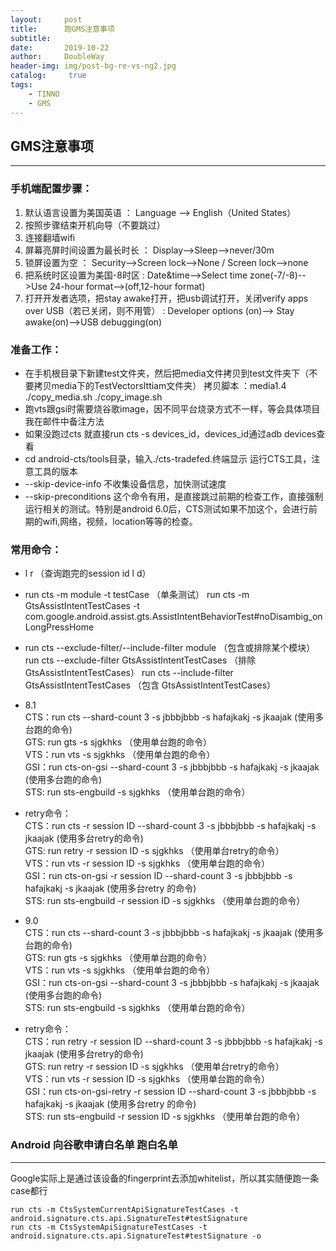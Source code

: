 ```yaml
---
layout:     post
title:      跑GMS注意事项
subtitle:   
date:       2019-10-22
author:     DoubleWay
header-img: img/post-bg-re-vs-ng2.jpg
catalog: 	 true
tags:
    - TINNO
    - GMS
---
```


## GMS注意事项

------------

### 手机端配置步骤：
1. 默认语言设置为美国英语   ： Language --> English（United States）
2. 按照步骤结束开机向导（不要跳过）
3. 连接翻墙wifi
4. 屏幕亮屏时间设置为最长时长  ： Display-->Sleep-->never/30m
5. 锁屏设置为空 ： Security-->Screen lock-->None / Screen lock-->none
6. 把系统时区设置为美国-8时区 : Date&time-->Select time zone(-7/-8)-->Use 24-hour format-->(off,12-hour format)
7. 打开开发者选项，把stay awake打开，把usb调试打开，关闭verify apps over USB（若已关闭，则不用管） : Developer options (on)--> Stay awake(on)-->USB debugging(on)

### 准备工作：
- 在手机根目录下新建test文件夹，然后把media文件拷贝到test文件夹下（不要拷贝media下的TestVectorsIttiam文件夹）
拷贝脚本 ：media1.4 ./copy_media.sh ./copy_image.sh
- 跑vts跟gsi时需要烧谷歌image，因不同平台烧录方式不一样，等会具体项目我在邮件中备注方法
- 如果没跑过cts 就直接run cts -s devices_id，devices_id通过adb devices查看
- cd android-cts/tools目录，输入./cts-tradefed.终端显示 运行CTS工具，注意工具的版本
- --skip-device-info 不收集设备信息，加快测试速度
- --skip-preconditions 这个命令有用，是直接跳过前期的检查工作，直接强制运行相关的测试。特别是android 6.0后，CTS测试如果不加这个，会进行前期的wifi,网络，视频，location等等的检查。 


### 常用命令：
- l  r  （查询跑完的session id  l d） 

- run cts -m module -t testCase        （单条测试）
run cts -m GtsAssistIntentTestCases -t com.google.android.assist.gts.AssistIntentBehaviorTest#noDisambig_onLongPressHome

- run cts --exclude-filter/--include-filter module  （包含或排除某个模块）
run cts --exclude-filter GtsAssistIntentTestCases  （排除 GtsAssistIntentTestCases）
run cts --include-filter GtsAssistIntentTestCases  （包含 GtsAssistIntentTestCases）

- 8.1  
CTS：run cts --shard-count 3 -s jbbbjbbb -s hafajkakj -s jkaajak (使用多台跑的命令)  
GTS: run gts  -s sjgkhks （使用单台跑的命令）  
VTS：run vts  -s sjgkhks （使用单台跑的命令）  
GSI：run cts-on-gsi --shard-count 3 -s jbbbjbbb -s hafajkakj -s jkaajak (使用多台跑的命令)  
STS: run sts-engbuild -s  sjgkhks （使用单台跑的命令）  

- retry命令：  
CTS：run cts -r session ID --shard-count 3 -s jbbbjbbb -s hafajkakj -s jkaajak (使用多台retry的命令)  
GTS: run retry -r session ID  -s sjgkhks （使用单台retry的命令）  
VTS：run vts  -r session ID -s sjgkhks （使用单台跑的命令）  
GSI：run cts-on-gsi -r session ID --shard-count 3 -s jbbbjbbb -s hafajkakj -s jkaajak (使用多台retry 的命令)  
STS: run sts-engbuild -r session ID -s  sjgkhks （使用单台跑的命令）  

- 9.0  
CTS：run cts --shard-count 3 -s jbbbjbbb -s hafajkakj -s jkaajak (使用多台跑的命令)  
GTS: run gts  -s sjgkhks （使用单台跑的命令）  
VTS：run vts  -s sjgkhks （使用单台跑的命令）  
GSI：run cts-on-gsi --shard-count 3 -s jbbbjbbb -s hafajkakj -s jkaajak (使用多台跑的命令)  
STS: run sts-engbuild -s  sjgkhks （使用单台跑的命令）  

- retry命令：  
CTS：run retry -r session ID --shard-count 3 -s jbbbjbbb -s hafajkakj -s jkaajak (使用多台retry的命令)  
GTS: run retry -r session ID  -s sjgkhks （使用单台retry的命令）  
VTS：run vts  -r session ID -s sjgkhks （使用单台跑的命令）  
GSI：run cts-on-gsi-retry -r session ID --shard-count 3 -s jbbbjbbb -s hafajkakj -s jkaajak (使用多台retry 的命令)  
STS: run sts-engbuild -r session ID -s  sjgkhks （使用单台跑的命令）  

### Android 向谷歌申请白名单 跑白名单
------------
Google实际上是通过该设备的fingerprint去添加whitelist，所以其实随便跑一条case都行 

`run cts -m CtsSystemCurrentApiSignatureTestCases -t android.signature.cts.api.SignatureTest#testSignature`   
`run cts -m CtsSystemApiSignatureTestCases -t android.signature.cts.api.SignatureTest#testSignature -o` 
